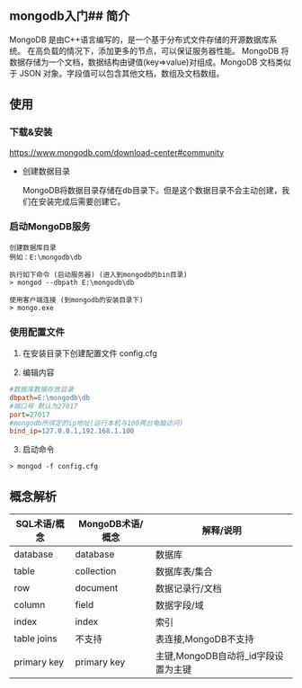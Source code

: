 ## mongodb入门## 简介
MongoDB 是由C++语言编写的，是一个基于分布式文件存储的开源数据库系统。
在高负载的情况下，添加更多的节点，可以保证服务器性能。
MongoDB 将数据存储为一个文档，数据结构由键值(key=>value)对组成。MongoDB 文档类似于 JSON 对象。字段值可以包含其他文档，数组及文档数组。
## 使用
### 下载&安装
https://www.mongodb.com/download-center#community

- 创建数据目录

   MongoDB将数据目录存储在db目录下。但是这个数据目录不会主动创建，我们在安装完成后需要创建它。

### 启动MongoDB服务

```dos
创建数据库目录
例如：E:\mongodb\db

执行如下命令 (启动服务器) (进入到mongodb的bin目录)
> mongod --dbpath E:\mongodb\db

使用客户端连接 (到mongodb的安装目录下)
> mongo.exe
```

### 使用配置文件

1. 在安装目录下创建配置文件 config.cfg

2. 编辑内容

```cfg
#数据库数据存放目录
dbpath=E:\mongodb\db
#端口号 默认为27017
port=27017 
#mongodb所绑定的ip地址(运行本机与100两台电脑访问)
bind_ip=127.0.0.1,192.168.1.100
```

3. 启动命令

```dos
> mongod -f config.cfg
```

##  概念解析
| SQL术语/概念 | MongoDB术语/概念 | 解释/说明                           |
| ------------ | ---------------- | ----------------------------------- |
| database     | database         | 数据库                              |
| table        | collection       | 数据库表/集合                       |
| row          | document         | 数据记录行/文档                     |
| column       | field            | 数据字段/域                         |
| index        | index            | 索引                                |
| table joins  | 不支持           | 表连接,MongoDB不支持                |
| primary key  | primary key      | 主键,MongoDB自动将_id字段设置为主键 |